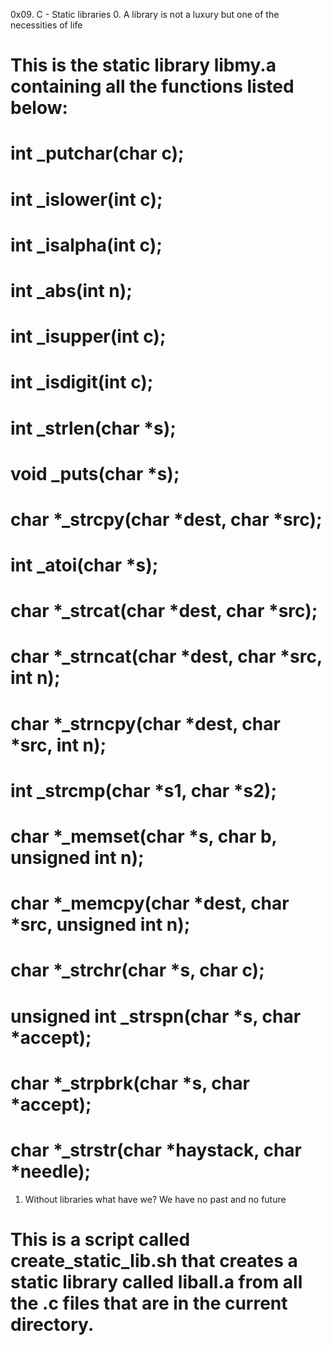 0x09. C - Static libraries
0. A library is not a luxury but one of the necessities of life
# This is the static library libmy.a containing all the functions listed below:
# int _putchar(char c);
# int _islower(int c);
# int _isalpha(int c);
# int _abs(int n);
# int _isupper(int c);
# int _isdigit(int c);
# int _strlen(char *s);
# void _puts(char *s);
# char *_strcpy(char *dest, char *src);
# int _atoi(char *s);
# char *_strcat(char *dest, char *src);
# char *_strncat(char *dest, char *src, int n);
# char *_strncpy(char *dest, char *src, int n);
# int _strcmp(char *s1, char *s2);
# char *_memset(char *s, char b, unsigned int n);
# char *_memcpy(char *dest, char *src, unsigned int n);
# char *_strchr(char *s, char c);
# unsigned int _strspn(char *s, char *accept);
# char *_strpbrk(char *s, char *accept);
# char *_strstr(char *haystack, char *needle);
1. Without libraries what have we? We have no past and no future
# This is a script called create_static_lib.sh that creates a static library called liball.a from all the .c files that are in the current directory.

